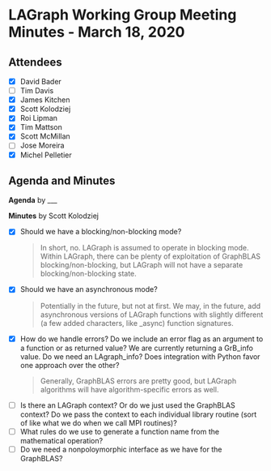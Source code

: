 # LAGraph Working Group Meeting Minutes - March 18, 2020

## Attendees
- [X] David Bader
- [ ] Tim Davis
- [X] James Kitchen
- [X] Scott Kolodziej
- [X] Roi Lipman
- [X] Tim Mattson
- [X] Scott McMillan
- [ ] Jose Moreira
- [X] Michel Pelletier

## Agenda and Minutes

**Agenda** by ___

**Minutes** by Scott Kolodziej

- [X] Should we have a blocking/non-blocking mode?
    > In short, no. LAGraph is assumed to operate in blocking mode. Within LAGraph, there can be plenty of exploitation of GraphBLAS blocking/non-blocking, but LAGraph will not have a separate blocking/non-blocking state.
- [X] Should we have an asynchronous mode?
    > Potentially in the future, but not at first. We may, in the future, add asynchronous versions of LAGraph functions with slightly different (a few added characters, like \_async) function signatures.
- [X] How do we handle errors? Do we include an error flag as an argument to a function or as returned value? We are currently returning a GrB_info value. Do we need an LAgraph_info? Does integration with Python favor one approach over the other?
    > Generally, GraphBLAS errors are pretty good, but LAGraph algorithms will have algorithm-specific errors as well.
- [ ] Is there an LAGraph context? Or do we just used the GraphBLAS context? Do we pass the context to each individual library routine (sort of like what we do when we call MPI routines)?
- [ ] What rules do we use to generate a function name from the mathematical operation?
- [ ] Do we need a nonpoloymorphic interface as we have for the GraphBLAS?
